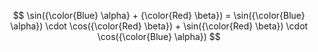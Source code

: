 $$
\sin({\color{Blue} \alpha} + {\color{Red} \beta}) = \sin({\color{Blue} \alpha}) \cdot \cos({\color{Red} \beta}) + \sin({\color{Red} \beta}) \cdot \cos({\color{Blue} \alpha})
$$